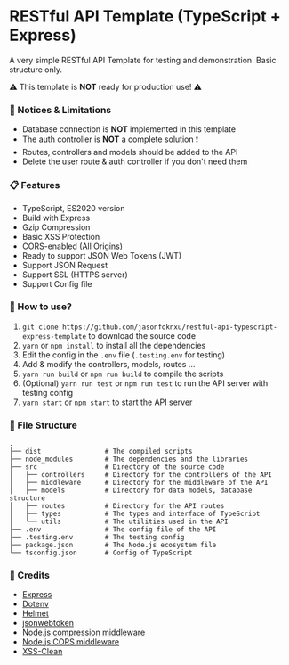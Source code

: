 # RESTful API Template (TypeScript + Express)

A very simple RESTful API Template for testing and demonstration. Basic structure only.

:warning: This template is **NOT** ready for production use! :warning:

### :notebook: Notices & Limitations
- Database connection is **NOT** implemented in this template
- The auth controller is **NOT** a complete solution :exclamation:
- Routes, controllers and models should be added to the API
- Delete the user route & auth controller if you don't need them

### :clipboard: Features
- TypeScript, ES2020 version
- Build with Express
- Gzip Compression
- Basic XSS Protection
- CORS-enabled (All Origins)
- Ready to support JSON Web Tokens (JWT)
- Support JSON Request
- Support SSL (HTTPS server)
- Support Config file

### :memo: How to use?
1. `git clone https://github.com/jasonfoknxu/restful-api-typescript-express-template` to download the source code 
2.  `yarn` or `npm install` to install all the dependencies
3. Edit the config in the `.env` file (`.testing.env` for testing)
4. Add & modify the controllers, models, routes ...
5. `yarn run build` or `npm run build` to compile the scripts
6. (Optional) `yarn run test` or `npm run test` to run the API server with testing config
7. `yarn start` or `npm start` to start the API server

### :file_folder: File Structure
```
.
├── dist                # The compiled scripts
├── node_modules        # The dependencies and the libraries
├── src                 # Directory of the source code
│   ├── controllers     # Directory for the controllers of the API
│   ├── middleware      # Directory for the middleware of the API
│   ├── models          # Directory for data models, database structure
│   ├── routes          # Directory for the API routes
│   ├── types           # The types and interface of TypeScript
│   └── utils           # The utilities used in the API
├── .env                # The config file of the API
├── .testing.env        # The testing config
├── package.json        # The Node.js ecosystem file
└── tsconfig.json       # Config of TypeScript
```

### :bookmark: Credits
- [Express](https://expressjs.com)
- [Dotenv](https://github.com/motdotla/dotenv)
- [Helmet](https://github.com/helmetjs/helmet)
- [jsonwebtoken](https://github.com/auth0/node-jsonwebtoken)
- [Node.js compression middleware](https://github.com/expressjs/compression)
- [Node.js CORS middleware](https://github.com/expressjs/cors)
- [XSS-Clean](https://github.com/jsonmaur/xss-clean)